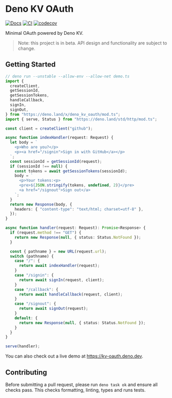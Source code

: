 # Deno KV OAuth

[![Docs](https://doc.deno.land/badge.svg)](https://doc.deno.land/https://deno.land/x/deno_kv_oauth/mod.ts)
[![CI](https://github.com/denoland/deno_kv_oauth/actions/workflows/ci.yml/badge.svg)](https://github.com/denoland/deno_kv_oauth/actions/workflows/ci.yml)
[![codecov](https://codecov.io/gh/denoland/deno_kv_oauth/branch/main/graph/badge.svg?token=UZ570U128Z)](https://codecov.io/gh/denoland/deno_kv_oauth)

Minimal OAuth powered by Deno KV.

> Note: this project is in beta. API design and functionality are subject to
> change.

## Getting Started

```ts
// deno run --unstable --allow-env --allow-net demo.ts
import {
  createClient,
  getSessionId,
  getSessionTokens,
  handleCallback,
  signIn,
  signOut,
} from "https://deno.land/x/deno_kv_oauth/mod.ts";
import { serve, Status } from "https://deno.land/std/http/mod.ts";

const client = createClient("github");

async function indexHandler(request: Request) {
  let body = `
    <p>Who are you?</p>
    <p><a href="/signin">Sign in with GitHub</a></p>
  `;
  const sessionId = getSessionId(request);
  if (sessionId !== null) {
    const tokens = await getSessionTokens(sessionId);
    body = `
      <p>Your tokens:<p>
      <pre>${JSON.stringify(tokens, undefined, 2)}</pre>
      <a href="/signout">Sign out</a>
    `;
  }
  return new Response(body, {
    headers: { "content-type": "text/html; charset=utf-8" },
  });
}

async function handler(request: Request): Promise<Response> {
  if (request.method !== "GET") {
    return new Response(null, { status: Status.NotFound });
  }

  const { pathname } = new URL(request.url);
  switch (pathname) {
    case "/": {
      return await indexHandler(request);
    }
    case "/signin": {
      return await signIn(request, client);
    }
    case "/callback": {
      return await handleCallback(request, client);
    }
    case "/signout": {
      return await signOut(request);
    }
    default: {
      return new Response(null, { status: Status.NotFound });
    }
  }
}

serve(handler);
```

You can also check out a live demo at https://kv-oauth.deno.dev.

## Contributing

Before submitting a pull request, please run `deno task ok` and ensure all
checks pass. This checks formatting, linting, types and runs tests.
